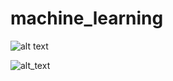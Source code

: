 # machine_learning

![alt text](https://s-media-cache-ak0.pinimg.com/originals/ab/a7/df/aba7df413b647c8e8cd1e139209a7fca.png)

![alt_text](http://web.utk.edu/~wfeng1/html/_images/mlalgs.png)

